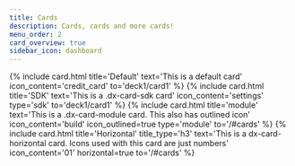 ```yaml
---
title: Cards
description: Cards, cards and more cards!
menu_order: 2
card_overview: true
sidebar_icon: dashboard
---
```


{% include card.html title='Default'
    text='This is a default card'
    icon_content='credit_card'
    to='deck1/card1'
%}
{% include card.html title='SDK'
    text='This is a .dx-card-sdk card'
    icon_content='settings'
    type='sdk'
    to='deck1/card1'
%}
{% include card.html title='module'
    text='This is a .dx-card-module card. This also has outlined icon'
    icon_content='build'
    icon_outlined=true
    type='module'
    to='/#cards'
%}
{% include card.html title='Horizontal'
    title_type='h3'
    text='This is a dx-card-horizontal card. Icons used with this card are just numbers'
    icon_content='01'
    horizontal=true
    to='/#cards'
%}

